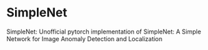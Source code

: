 # SimpleNet
SimpleNet: Unofficial pytorch implementation of  SimpleNet: A Simple Network for Image Anomaly Detection and Localization 
